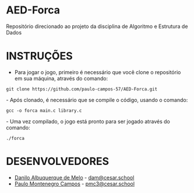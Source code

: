 # AED-Forca
Repositório direcionado ao projeto da disciplina de Algoritmo e Estrutura de Dados

# INSTRUÇÕES
- Para jogar o jogo, primeiro é necessário que você clone o repositório em sua máquina, através do comando:
<dt> 
  
    git clone https://github.com/paulo-campos-57/AED-Forca.git

</dt>
- Após clonado, é necessário que se compile o código, usando o comando:
<dt> 
  
    gcc -o forca main.c library.c

</dt>
- Uma vez compilado, o jogo está pronto para ser jogado através do comando:
<dt> 
  
    ./forca

</dt>

# DESENVOLVEDORES
- <a href="https://github.com/dan-albuquerque" target="_blank">Danilo Albuquerque de Melo</a> - dam@cesar.school
- <a href="https://github.com/paulo-campos-57" target="_blank">Paulo Montenegro Campos</a> - pmc3@cesar.school
